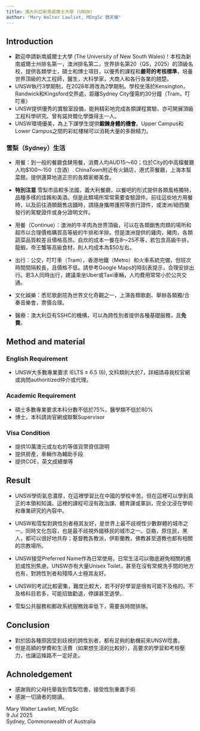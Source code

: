 ```yaml
---
title: 澳大利亞新南威爾士大學 (UNSW)
author: "Mary Walter Lawliet, MEngSc 魏天樂"
---
```


## Introduction

- 歡迎申請新南威爾士大學 (The University of New South Wales)！本校為新南威爾士州排名第一，澳洲排名第二，世界排名第20（QS，2025）的頂級名校，提供各類學士，碩士和博士項目，以優秀的課程和**嚴苛的考核標準**，培養世界頂級的大工程師，醫生，大科學家，大商人和各行各業的翹楚。
- UNSW執行3學期制，在2028年將改為2學期制。學校坐落於Kensington，Randwick和Kingsford交界處，距離Sydney City僅需約30分鐘（Tram，叮叮車）
- UNSW提供優秀的實驗室設備，能夠精彩地完成各類課程實驗，亦可開展頂級工程科學研究。曾有諾貝爾化學獎得主一人。
- UNSW環境優美，為上下課學生提供**鍛鍊身體的機會**。Upper Campus和Lower Campus之間的彩虹樓梯可以消耗大量的多餘精力。

### 雪梨（Sydney）生活

- 用餐：到一般的餐廳食肆用餐，消費人均AUD$15～$60；位於City的中高檔餐廳人均$100～150（含酒）. ChinaTown附近有火鍋店，港式茶餐廳，上海本幫菜館，提供還算地道正宗的各類家鄉美食。
- **特別注意** 雪梨市區較多法國，義大利餐廳，以餐吧的形式提供各類風格獨特，品種多樣的佳餚和美酒。但是此類場所常常需要查驗證件。前往這些地方用餐時，以及前往酒類銷售店舖時，請隨身攜帶護照等旅行證件，或澳洲/紐西蘭發行的駕駛證件或身分證明文件。
- 用餐（Continue）：澳洲的牛羊肉為世界頂級，可以在各類銷售肉類的場所和超市以合理價格購買高等級的牛排和羊排。但是澳洲提供的雞肉，豬肉，各類蔬菜品質較差且價格高昂。自炊的成本一餐在$8～$25不等，若包含高級牛排，龍蝦，帝王蟹等高級食材，則人均成本為$50左右。

- 出行：公交，叮叮車（Tram），香港地鐵（Metro）和火車系統完備，但班次時間間隔較長，且價格不低。請參考Google Maps的時刻表提示，合理安排出行。若3人同時出行，建議乘坐Uber或Taxi車輛，人均費用常常小於公共交通。
- 文化娛樂：悉尼歌劇院為世界文化奇觀之一，上演各類歌劇、舉辦各類獨/合奏音樂會，票價合理。
- 醫療：澳大利亞有SSHC的機構，可以為跨性別者提供各種基礎服務，且**免費**。

## Method and material

### English Requirement

- UNSW大多數專業要求 IELTS ≥ 6.5 (6), 文科類則大於7，詳細請尋我校官網或詢問authoritized仲介或代理。

### Academic Requirement

- 碩士多數專業要求本科分數不低於75%，醫學類不低於80%
- 博士，本科請詢官網或聯繫Supervisor

### Visa Condition

- 提供10萬澳元或左右的等值貨幣資信證明
- 提供房產，車輛作為輔助手段
- 提供COE，英文成績單等

## Result

- UNSW學術氣息濃厚，在這裡學習比在中國的學校辛苦。但在這裡可以學到真正的本領和知識。這裡的課程可沒有政治課、體育課或軍訓，完全沈浸在學術和專業研究的內容中。
- UNSW和雪梨對跨性別者極其友好，是世界上最不歧視性少數群體的城市之一。同時文化包容，也是最不歧視外國移民的城市之一。亞裔，原住民，黑人，都可以很好地共存；基督教各教派，伊斯蘭教，佛教甚至道教也都有相關的宗教場所。
- UNSW接受Preferred Name作為日常使用，日常生活可以徹底避免相關的尷尬或性別焦慮。UNSW亦有大量Unisex Toilet，甚至在沒有常規洗手間的地方也有，對跨性別者和殘障人士極其友好。

- UNSW的考試比較密集，難度比較大，若不好好學習是很有可能不及格的。不及格科目若多，可能招致勸退，停課甚至退學。
- 雪梨公共服務和郵政系統服務效率低下，需要長時間排隊。

## Conclusion

- 對於因各種原因受到歧視的跨性別者，都有足夠的動機前來UNSW唸書。
- 但是高額的學費和生活費（如果想生活的比較好），高要求的學習和考核壓力，也讓這條路不一定好走。

## Achnoledgement

- 感謝我的父母托舉我到雪梨唸書，接受性別重置手術
- 感謝一切讀者的閱讀。

Mary Walter Lawliet, MEngSc\
9 Jul 2025\
Sydney, Commonwealth of Australia
